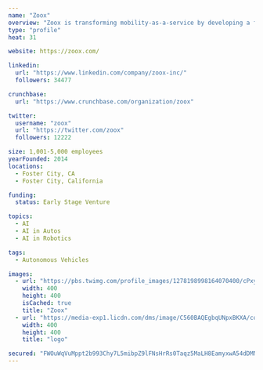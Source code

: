 ```yaml
---
name: "Zoox"
overview: "Zoox is transforming mobility-as-a-service by developing a fully autonomous, purpose-built fleet designed for AI to drive and humans to enjoy."
type: "profile"
heat: 31

website: https://zoox.com/

linkedin:
  url: "https://www.linkedin.com/company/zoox-inc/"
  followers: 34477

crunchbase:
  url: "https://www.crunchbase.com/organization/zoox"

twitter:
  username: "zoox"
  url: "https://twitter.com/zoox"
  followers: 12222

size: 1,001-5,000 employees
yearFounded: 2014
locations:
  - Foster City, CA
  - Foster City, California

funding:
  status: Early Stage Venture

topics:
  - AI
  - AI in Autos
  - AI in Robotics

tags:
  - Autonomous Vehicles

images:
  - url: "https://pbs.twimg.com/profile_images/1278198998164070400/cPxyXqbm_400x400.jpg"
    width: 400
    height: 400
    isCached: true
    title: "Zoox"
  - url: "https://media-exp1.licdn.com/dms/image/C560BAQEgbqUNpxBKXA/company-logo_200_200/0?e=1594857600&v=beta&t=Qz3F_9WWnSE1yL6RemembLAt5DXfYKEVUdN7elFlHAw"
    width: 400
    height: 400
    title: "logo"

secured: "FWOuWqVuMppt2b993Chy7L5mibpZ9lFNsHrRs0Taqz5MaLH8EamyxwA54dDMNQ15OtltyS0JUenog/cHr6l822zrae+HuBsGce6mzyTT+qnV6ocVuLbS5SkCbIN4gOs4FcwwzQUJxPdLm8sUo/7TO5mMgCRDse+ODlA+2sbmuE5eeoZctFfMDrVU/E6fCYfyhsYObvz5XLVOoM8L13ElWO/mB4G+GDOpFvaebnogvpwj9FolTOhYzK3TSq5aL9SlTI99UNFnx2j0mgUrao5Ik2cZG40czrGsuAby7A4cKlIXPJyxI2CxshLDEAbnJuK+6Vidl+hY6+WKIeezVYEqc7IM2TeYrZScFBXOqi91BRAV4KsZcxlAvTcFcuY4z7lqoZAzPc4bj1q5Zr4hsFfREdGbtWF4LL4b8Eo2qwH5X6c=;56QXh6AM/Me+SgGBpC7UQg=="
---
```


